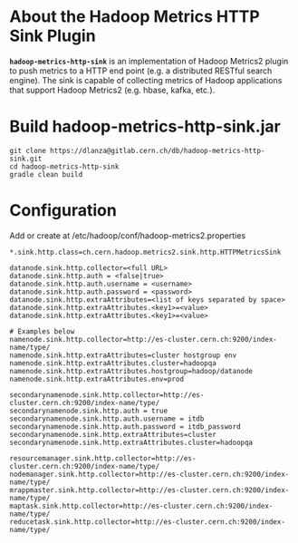 # About the Hadoop Metrics HTTP Sink Plugin #

**`hadoop-metrics-http-sink`** is an implementation of Hadoop Metrics2 plugin to push metrics to a HTTP end point (e.g. a distributed RESTful search engine).
The sink is capable of collecting metrics of Hadoop applications that support Hadoop Metrics2 (e.g. hbase, kafka, etc.).

# Build hadoop-metrics-http-sink.jar #
```
git clone https://dlanza@gitlab.cern.ch/db/hadoop-metrics-http-sink.git
cd hadoop-metrics-http-sink
gradle clean build
```

# Configuration #

Add or create at /etc/hadoop/conf/hadoop-metrics2.properties

```
*.sink.http.class=ch.cern.hadoop.metrics2.sink.http.HTTPMetricsSink

datanode.sink.http.collector=<full URL>
datanode.sink.http.auth = <false|true>
datanode.sink.http.auth.username = <username>
datanode.sink.http.auth.password = <password>
datanode.sink.http.extraAttributes=<list of keys separated by space>
datanode.sink.http.extraAttributes.<key1>=<value>
datanode.sink.http.extraAttributes.<key1>=<value>

# Examples below
namenode.sink.http.collector=http://es-cluster.cern.ch:9200/index-name/type/
namenode.sink.http.extraAttributes=cluster hostgroup env
namenode.sink.http.extraAttributes.cluster=hadoopqa
namenode.sink.http.extraAttributes.hostgroup=hadoop/datanode
namenode.sink.http.extraAttributes.env=prod

secondarynamenode.sink.http.collector=http://es-cluster.cern.ch:9200/index-name/type/
secondarynamenode.sink.http.auth = true
secondarynamenode.sink.http.auth.username = itdb
secondarynamenode.sink.http.auth.password = itdb_password
secondarynamenode.sink.http.extraAttributes=cluster
secondarynamenode.sink.http.extraAttributes.cluster=hadoopqa

resourcemanager.sink.http.collector=http://es-cluster.cern.ch:9200/index-name/type/
nodemanager.sink.http.collector=http://es-cluster.cern.ch:9200/index-name/type/
mrappmaster.sink.http.collector=http://es-cluster.cern.ch:9200/index-name/type/
maptask.sink.http.collector=http://es-cluster.cern.ch:9200/index-name/type/
reducetask.sink.http.collector=http://es-cluster.cern.ch:9200/index-name/type/
```


